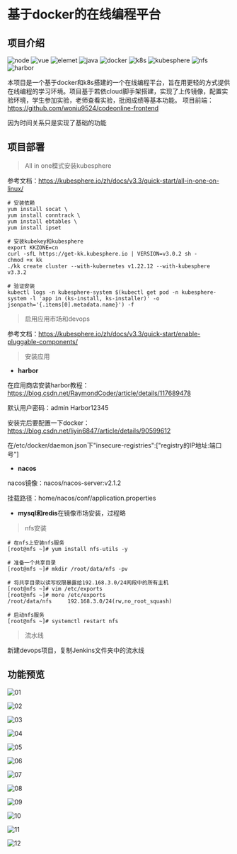 # 基于docker的在线编程平台

## 项目介绍

![node](https://img.shields.io/badge/node-%20v16.19.0-yellowgreen) ![vue](https://img.shields.io/badge/vue-3-brightgreen) ![elemet](https://img.shields.io/badge/element-plus-green) ![java](https://img.shields.io/badge/java-8-brightgreen) ![docker](https://img.shields.io/badge/docker-19.3.8%20%2B-blue) ![k8s](https://img.shields.io/badge/kubernetes-v1.22.12-red) ![kubesphere](https://img.shields.io/badge/kubesphere-v3.3.2-orange) ![nfs](https://img.shields.io/badge/-nfs-blue) ![harbor](https://img.shields.io/badge/-harbor-lightgrey)

本项目是一个基于docker和k8s搭建的一个在线编程平台，旨在用更轻的方式提供在线编程的学习环境。项目基于若依cloud脚手架搭建，实现了上传镜像，配置实验环境，学生参加实验，老师查看实验，批阅成绩等基本功能。
项目前端：https://github.com/woniu9524/codeonline-frontend

因为时间关系只是实现了基础的功能

## 项目部署

> All in one模式安装kubesphere

参考文档：https://kubesphere.io/zh/docs/v3.3/quick-start/all-in-one-on-linux/

```
# 安装依赖
yum install socat \
yum install conntrack \
yum install ebtables \
yum install ipset
```

```
# 安装kubekey和kubesphere
export KKZONE=cn
curl -sfL https://get-kk.kubesphere.io | VERSION=v3.0.2 sh -
chmod +x kk
./kk create cluster --with-kubernetes v1.22.12 --with-kubesphere v3.3.2

```

```
# 验证安装
kubectl logs -n kubesphere-system $(kubectl get pod -n kubesphere-system -l 'app in (ks-install, ks-installer)' -o jsonpath='{.items[0].metadata.name}') -f
```

> 启用应用市场和devops

参考文档：https://kubesphere.io/zh/docs/v3.3/quick-start/enable-pluggable-components/

> 安装应用

- **harbor**

在应用商店安装harbor教程：https://blog.csdn.net/RaymondCoder/article/details/117689478

默认用户密码：admin Harbor12345

安装完后要配置一下docker：https://blog.csdn.net/liyin6847/article/details/90599612

在/etc/docker/daemon.json下"insecure-registries":["registry的IP地址:端口号"]

- **nacos**

nacos镜像：nacos/nacos-server:v2.1.2

挂载路径：home/nacos/conf/application.properties

- **mysql和redis**在镜像市场安装，过程略

> nfs安装

```
# 在nfs上安装nfs服务
[root@nfs ~]# yum install nfs-utils -y

# 准备一个共享目录
[root@nfs ~]# mkdir /root/data/nfs -pv

# 将共享目录以读写权限暴露给192.168.3.0/24网段中的所有主机
[root@nfs ~]# vim /etc/exports
[root@nfs ~]# more /etc/exports
/root/data/nfs     192.168.3.0/24(rw,no_root_squash)

# 启动nfs服务
[root@nfs ~]# systemctl restart nfs
```

> 流水线

新建devops项目，复制Jenkins文件夹中的流水线



## 功能预览

![01](img/01.png)

![02](img/02.png)

![03](img/03.png)

![04](img/04.png)

![05](img/05.png)

![06](img/06.png)

![07](img/07.png)

![08](img/08.png)

![09](img/09.png)

![10](img/10.png)

![11](img/11.png)

![12](img/12.png)
